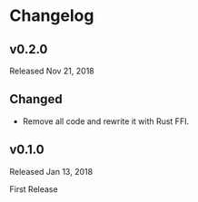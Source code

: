 # Changelog

## v0.2.0

Released Nov 21, 2018

## Changed

- Remove all code and rewrite it with Rust FFI.

## v0.1.0

Released Jan 13, 2018

First Release
